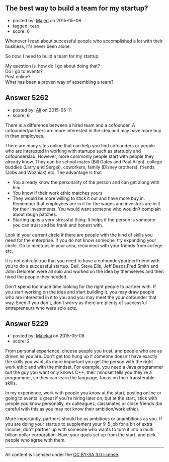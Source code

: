 ## The best way to build a team for my startup?

- posted by: [Majed](https://stackexchange.com/users/944601/majed) on 2015-05-06
- tagged: `team`
- score: 6

Whenever I read about successful people who accomplished a lot with their business, it's never been alone.

So now, I need to build a team for my startup.

My question is, how do I go about doing that? <br />
Do I go to events? <br />
Post online? <br />
What has been a proven way of assembling a team?


## Answer 5262

- posted by: [Ali](https://stackexchange.com/users/2815644/ali) on 2015-05-11
- score: 6

There is a difference between a hired team and a cofounder. A cofounder/partners are more interested in the idea and may have more buy in than employees. 

There are many sites online that can help you find cofounders or people who are interested in working with startups such as startuply and cofounderslab. However, more commonly people start with people they already know. They can be school mates (Bill Gates and Paul Allen), college buddies (Larry and Sergei), coworkers, family (Disney brothers),  friends (Jobs and Wozniak) etc. The advantage is that 

 - You already know the personality of the person and can get along with him
 - You know if their work ethic matches yours
 - They would be more willing to stick it out and have more buy in. Remember that employees are in it for the wages and investors are in it for their investments. You would want someone who wouldn't complain about rough patches. 
 - Starting up is a very stressful thing. It helps if the person is someone you can trust and be frank and honest with. 

Look in your current circle if there are people with the kind of skills you need for the enterprise. If you do not know someone, try expanding your circle. Go to meetups in your area, reconnect with your friends from college etc. 

It is not entirely true that you need to have a cofounder/partner/friend with you to do a successful startup. Dell, Steve Ells, Jeff Bezos,Fred Smith and John Delorean were all solo and worked on the idea by themselves and then hired the people they needed. 

Don't spend too much time looking for the right people to partner with. If you start working on the idea and start building it, you may draw people who are interested in it to you and you may meet the your cofounder that way. Even if you don't, don't worry as there are plenty of successful  entrepreneurs who were solo acts. 


## Answer 5229

- posted by: [Malekai](https://stackexchange.com/users/5820495/malekai) on 2015-05-08
- score: 2

From personal experience, choose people you trust, and people who are as driven as you are. Don't get too hung up if someone doesn't have exactly the skills you want, its more important you get the person with the right work ethic and with the mindset. For example, you need a Java programmer but the guy you want only knows C++, their mindset tells you they're a programmer, so they can learn the language, focus on their transferable skills.

In my experience, work with people you know at the start, posting online or going to events is great if you're hiring later on, but at the start, stick with people you know personally, ex colleagues, classmates or close friends (be careful with this as you may not know their ambition/work ethic).

More importantly, partners should be as ambitious or unambitious as you. If you are doing your startup to supplement your 9-5 job for a bit of extra income, don't partner up with someone who wants to turn it into a multi billion dollar corporation. Have your goals set up from the start, and pick people who agree with them.



---

All content is licensed under the [CC BY-SA 3.0 license](https://creativecommons.org/licenses/by-sa/3.0/).
